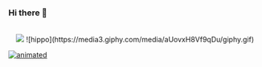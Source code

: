 ### Hi there 👋

<p align="center">
  <br>
    <img src=" https://kudosgan.github.io/La_vie_Canadianne/image/robo/man2.jpg" />
  ![hippo](https://media3.giphy.com/media/aUovxH8Vf9qDu/giphy.gif)

  [![animated](https://raw.githubusercontent.com/donavon/donavon/master/img/readme.svg)](https://dwe.st/rr)
   
  <br>
  <br>
  <br>
</p>

